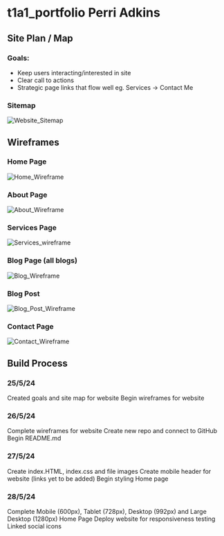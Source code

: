 # t1a1_portfolio Perri Adkins

## Site Plan / Map
### Goals:
- Keep users interacting/interested in site
- Clear call to actions
- Strategic page links that flow well eg. Services -> Contact Me

### Sitemap
![Website_Sitemap](./docs/Sitemap_t1a1.png)

## Wireframes

### Home Page
![Home_Wireframe](./docs/Wireframe_HOME.png)
### About Page
![About_Wireframe](./docs/Wirefame_ABOUT.png)
### Services Page
![Services_wireframe](./docs/Wireframe_SERVICES.png)
### Blog Page (all blogs)
![Blog_Wireframe](./docs/Wireframe_BLOGS.png)
### Blog Post
![Blog_Post_Wireframe](./docs/Wireframe_POST.png)
### Contact Page
![Contact_Wireframe](./docs/Wireframe_CONTACT.png)

## Build Process

### 25/5/24
Created goals and site map for website 
Begin wireframes for website

### 26/5/24
Complete wireframes for website
Create new repo and connect to GitHub
Begin README.md

### 27/5/24
Create index.HTML, index.css and file images
Create mobile header for website (links yet to be added)
Begin styling Home page

### 28/5/24
Complete Mobile (600px), Tablet (728px), Desktop (992px) and Large Desktop (1280px) Home Page
Deploy website for responsiveness testing
Linked social icons